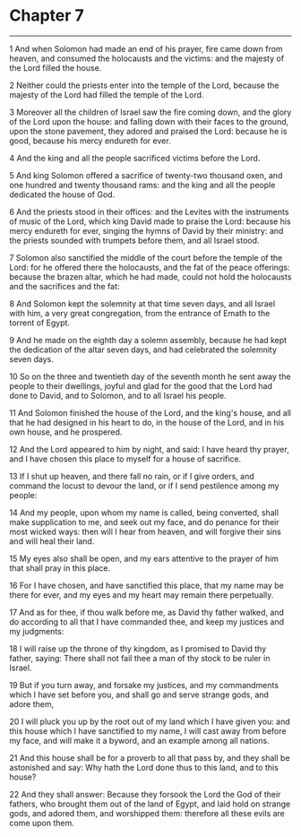 # Chapter 7

***

1 And when Solomon had made an end of his prayer, fire came down from heaven, and consumed the holocausts and the victims: and the majesty of the Lord filled the house.

2 Neither could the priests enter into the temple of the Lord, because the majesty of the Lord had filled the temple of the Lord.

3 Moreover all the children of Israel saw the fire coming down, and the glory of the Lord upon the house: and falling down with their faces to the ground, upon the stone pavement, they adored and praised the Lord: because he is good, because his mercy endureth for ever.

4 And the king and all the people sacrificed victims before the Lord.

5 And king Solomon offered a sacrifice of twenty-two thousand oxen, and one hundred and twenty thousand rams: and the king and all the people dedicated the house of God.

6 And the priests stood in their offices: and the Levites with the instruments of music of the Lord, which king David made to praise the Lord: because his mercy endureth for ever, singing the hymns of David by their ministry: and the priests sounded with trumpets before them, and all Israel stood.

7 Solomon also sanctified the middle of the court before the temple of the Lord: for he offered there the holocausts, and the fat of the peace offerings: because the brazen altar, which he had made, could not hold the holocausts and the sacrifices and the fat:

8 And Solomon kept the solemnity at that time seven days, and all Israel with him, a very great congregation, from the entrance of Emath to the torrent of Egypt.

9 And he made on the eighth day a solemn assembly, because he had kept the dedication of the altar seven days, and had celebrated the solemnity seven days.

10 So on the three and twentieth day of the seventh month he sent away the people to their dwellings, joyful and glad for the good that the Lord had done to David, and to Solomon, and to all Israel his people.

11 And Solomon finished the house of the Lord, and the king's house, and all that he had designed in his heart to do, in the house of the Lord, and in his own house, and he prospered.

12 And the Lord appeared to him by night, and said: I have heard thy prayer, and I have chosen this place to myself for a house of sacrifice.

13 If I shut up heaven, and there fall no rain, or if I give orders, and command the locust to devour the land, or if I send pestilence among my people:

14 And my people, upon whom my name is called, being converted, shall make supplication to me, and seek out my face, and do penance for their most wicked ways: then will I hear from heaven, and will forgive their sins and will heal their land.

15 My eyes also shall be open, and my ears attentive to the prayer of him that shall pray in this place.

16 For I have chosen, and have sanctified this place, that my name may be there for ever, and my eyes and my heart may remain there perpetually.

17 And as for thee, if thou walk before me, as David thy father walked, and do according to all that I have commanded thee, and keep my justices and my judgments:

18 I will raise up the throne of thy kingdom, as I promised to David thy father, saying: There shall not fail thee a man of thy stock to be ruler in Israel.

19 But if you turn away, and forsake my justices, and my commandments which I have set before you, and shall go and serve strange gods, and adore them,

20 I will pluck you up by the root out of my land which I have given you: and this house which I have sanctified to my name, I will cast away from before my face, and will make it a byword, and an example among all nations.

21 And this house shall be for a proverb to all that pass by, and they shall be astonished and say: Why hath the Lord done thus to this land, and to this house?

22 And they shall answer: Because they forsook the Lord the God of their fathers, who brought them out of the land of Egypt, and laid hold on strange gods, and adored them, and worshipped them: therefore all these evils are come upon them.

